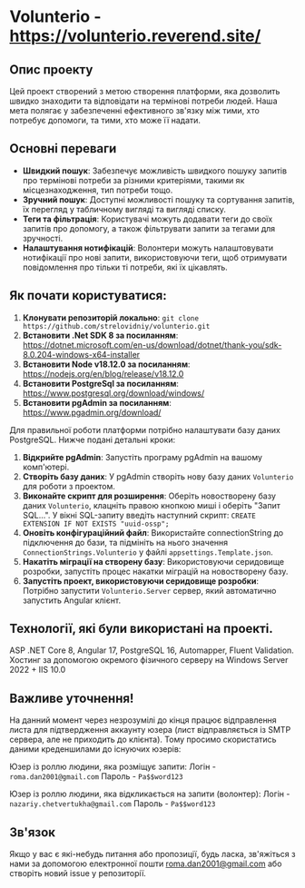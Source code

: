 # Volunterio - https://volunterio.reverend.site/

## Опис проекту
Цей проект створений з метою створення платформи, яка дозволить швидко знаходити та відповідати на термінові потреби людей. Наша мета полягає у забезпеченні ефективного зв'язку між тими, хто потребує допомоги, та тими, хто може її надати.

## Основні переваги
- **Швидкий пошук**: Забезпечує можливість швидкого пошуку запитів про термінові потреби за різними критеріями, такими як місцезнаходження, тип потреби тощо.
- **Зручний пошук**: Доступні можливості пошуку та сортування запитів, їх перегляд у табличному вигляді та вигляді списку.
- **Теги та фільтрація**: Користувачі можуть додавати теги до своїх запитів про допомогу, а також фільтрувати запити за тегами для зручності.
- **Налаштування нотифікацій**: Волонтери можуть налаштовувати нотифікації про нові запити, використовуючи теги, щоб отримувати повідомлення про тільки ті потреби, які їх цікавлять.


## Як почати користуватися:
1. **Клонувати репозиторій локально**: `git clone https://github.com/strelovidniy/volunterio.git` 
2. **Встановити .Net SDK 8 за посиланням**: https://dotnet.microsoft.com/en-us/download/dotnet/thank-you/sdk-8.0.204-windows-x64-installer
3. **Встановити Node v18.12.0 за посиланням**: https://nodejs.org/en/blog/release/v18.12.0
4. **Встановити PostgreSql за посиланням**: https://www.postgresql.org/download/windows/
5. **Встановити pgAdmin за посиланням**: https://www.pgadmin.org/download/

Для правильної роботи платформи потрібно налаштувати базу даних PostgreSQL. Нижче подані детальні кроки:
1. **Відкрийте pgAdmin**: Запустіть програму pgAdmin на вашому комп'ютері.
2. **Створіть базу даних**: У pgAdmin створіть нову базу даних `Volunterio` для роботи з проектом.
3. **Виконайте скрипт для розширення**: Оберіть новостворену базу даних `Volunterio`, клацніть правою кнопкою миші і оберіть "Запит SQL...". У вікні SQL-запиту введіть наступний скрипт:
`CREATE EXTENSION IF NOT EXISTS "uuid-ossp";`
4. **Оновіть конфігураційний файл**: Використайте connectionString до підключення до бази, та підмініть на нього значення `ConnectionStrings.Volunterio` у файлі `appsettings.Template.json`.
5. **Накатіть міграції на створену базу**: Використовуючи серидовище розробки, запустіть процес накатки міграцій на новостворену базу.
6. **Запустіть проект, використовуючи серидовище розробки**: Потрібно запустити `Volunterio.Server` сервер, який автоматично запустить Angular клієнт.

## Технології, які були використані на проекті.
ASP .NET Core 8, Angular 17, PostgreSQL 16, Automapper, Fluent Validation. Хостинг за допомогою окремого фізичного серверу на Windows Server 2022 + IIS 10.0

## Важливе уточнення!
На данний момент через незрозумілі до кінця працює відправлення листа для підтвердження аккаунту юзера (лист відправляється із SMTP сервера, але не приходить до клієнта).
Тому просимо скористатись даними креденшилами до існуючих юзерів:

Юзер із роллю людини, яка розміщує запити:
Логін - `roma.dan2001@gmail.com`
Пароль - `Pa$$word123`

Юзер із роллю людини, яка відкликається на запити (волонтер):
Логін - `nazariy.chetvertukha@gmail.com`
Пароль - `Pa$$word123`

## Зв'язок
Якщо у вас є які-небудь питання або пропозиції, будь ласка, зв'яжіться з нами за допомогою електронної пошти [roma.dan2001@gmail.com](mailto:roma.dan2001@gmail.com) або створіть новий issue у репозиторії.
